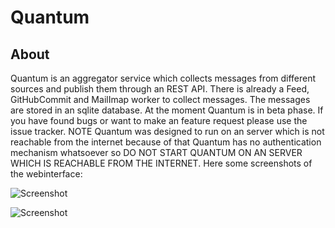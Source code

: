 
Quantum
===

## About

Quantum is an aggregator service which collects messages from different sources
and publish them through an REST API. There is already a Feed, GitHubCommit 
and MailImap worker to collect messages. The messages are stored in an sqlite
database. At the moment Quantum is in beta phase. If you have found bugs or want 
to make an feature request please use the issue tracker. NOTE Quantum was 
designed to run on an server which is not reachable from the internet because 
of that Quantum has no authentication mechanism whatsoever so DO NOT START 
QUANTUM ON AN SERVER WHICH IS REACHABLE FROM THE INTERNET. Here some screenshots 
of the webinterface:

![Screenshot](http://quantum.k42b3.com/img/message.png)

![Screenshot](http://quantum.k42b3.com/img/worker.png)

